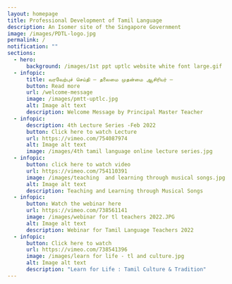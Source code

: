 ```yaml
---
layout: homepage
title: Professional Development of Tamil Language
description: An Isomer site of the Singapore Government
image: /images/PDTL-logo.jpg
permalink: /
notification: ""
sections:
  - hero:
      background: /images/1st ppt uptlc website white font large.gif
  - infopic:
      title: வரவேற்புச் செய்தி – தலைமை முதன்மை ஆசிரியர் –
      button: Read more
      url: /welcome-message
      image: /images/pmtt-uptlc.jpg
      alt: Image alt text
      description: Welcome Message by Principal Master Teacher
  - infopic:
      description: 4th Lecture Series -Feb 2022
      button: Click here to watch Lecture
      url: https://vimeo.com/754087974
      alt: Image alt text
      image: /images/4th tamil language online lecture series.jpg
  - infopic:
      button: click here to watch video
      url: https://vimeo.com/754110391
      image: /images/teaching  and learning through musical songs.jpg
      alt: Image alt text
      description: Teaching and Learning through Musical Songs
  - infopic:
      button: Watch the webinar here
      url: https://vimeo.com/738561141
      image: /images/webinar for tl teachers 2022.JPG
      alt: Image alt text
      description: Webinar for Tamil Language Teachers 2022
  - infopic:
      button: Click here to watch
      url: https://vimeo.com/738541396
      image: /images/learn for life - tl and culture.jpg
      alt: Image alt text
      description: "Learn for Life : Tamil Culture & Tradition"
---
```

